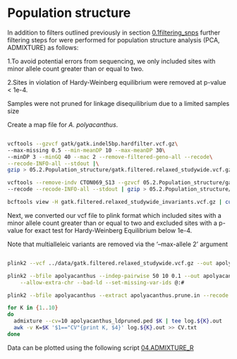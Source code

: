Population structure
================

In addition to filters outlined previously in section
[0.1filtering_snps](https://github.com/schmidte10/Chapter2_Genetics/blob/main/01.filtering_snps.md)
further filtering steps for were performed for population structure
analysis (PCA, ADMIXTURE) as follows:

1.To avoid potential errors from sequencing, we only included sites with
minor allele count greater than or equal to two.

2.Sites in violation of Hardy-Weinberg equilibrium were removed at
p-value \< 1e-4.

Samples were not pruned for linkage disequilibrium due to a limited
samples size

Create a map file for *A. polyacanthus*.

``` bash

vcftools --gzvcf gatk/gatk.indel5bp.hardfilter.vcf.gz\
--max-missing 0.5 --min-meanDP 10 --max-meanDP 30\
--minDP 3 --minGQ 40 --mac 2 --remove-filtered-geno-all --recode\
--recode-INFO-all --stdout |\
gzip > 05.2.Population_structure/gatk.filtered.relaxed_studywide.vcf.gz

vcftools --remove-indv CTON069_S13 --gzvcf 05.2.Population_structure/gatk.filtered.relaxed_studywide.vcf.gz\
--recode --recode-INFO-all --stdout | gzip > 05.2.Population_structure/gatk.filtered.relaxed_studywide_invariants.vcf.gz 

bcftools view -H gatk.filtered.relaxed_studywide_invariants.vcf.gz | cut -f 1 | uniq | awk '{print $0"\t"$0 }' > relaxed_studywide_invariants.chrom-map.txt
```

Next, we converted our vcf file to plink format which included sites
with a minor allele count greater than or equal to two and excluded
sites with a p-value for exact test for Hardy-Weinberg Equilibrium below
1e-4.

Note that multialleleic variants are removed via the ‘–max-allele 2’
argument

``` bash

plink2 --vcf ../data/gatk.filtered.relaxed_studywide.vcf.gz --out apolyacanthus --allow-extra-chr --max-alleles 2 --make-bed --set-missing-var-ids @:# --double-id --geno 0.1 --mac 2 --hwe 0.0001

plink2 --bfile apolyacanthus --indep-pairwise 50 10 0.1 --out apolyacanthus \
    --allow-extra-chr --bad-ld --set-missing-var-ids @:#

plink2 --bfile apolyacanthus --extract apolyacanthus.prune.in --recode ped --allow-extra-chr --out apolyacanthus_ldpruned  
```

``` bash
for K in {1..10} 
do
  admixture --cv=10 apolyacanthus_ldpruned.ped $K | tee log.${K}.out
  awk -v K=$K '$1=="CV"{print K, $4}' log.${K}.out >> CV.txt
done
```

Data can be plotted using the following script
[04.ADMIXTURE_R](https://github.com/schmidte10/apoly_pop_gen/blob/main/Rmarkdown_files/04.ADMIXTURE_R.Rmd)
